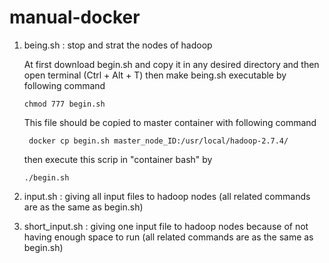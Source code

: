 # manual-docker
1. being.sh : stop and strat the nodes of hadoop

   At first download begin.sh and copy it in any desired directory and then open terminal (Ctrl + Alt + T) then make being.sh executable by following command
   
   `chmod 777 begin.sh`
   
   This file should be copied to master container with following command 
   
   ` docker cp begin.sh master_node_ID:/usr/local/hadoop-2.7.4/`
   
   then execute this scrip in "container bash" by 
   
   `./begin.sh`
   
   
2. input.sh : giving all input files to hadoop nodes (all related commands are as the same as begin.sh)
   
3. short_input.sh : giving one input file to hadoop nodes because of not having enough space to run (all related commands are as the same as begin.sh)
